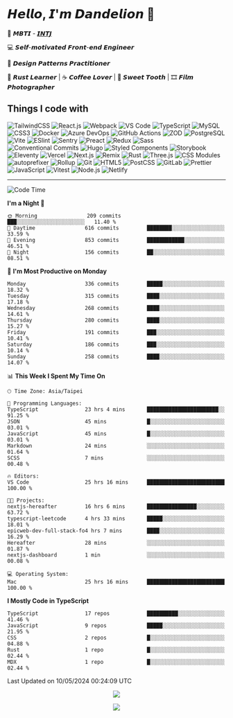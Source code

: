 # 𝙃𝙚𝙡𝙡𝙤, 𝙄'𝙢 𝘿𝙖𝙣𝙙𝙚𝙡𝙞𝙤𝙣 🌼

👀 𝙈𝘽𝙏𝙄 - [𝙄𝙉𝙏𝙅](https://www.16personalities.com/intj-personality)

💻 𝙎𝙚𝙡𝙛-𝙢𝙤𝙩𝙞𝙫𝙖𝙩𝙚𝙙 𝙁𝙧𝙤𝙣𝙩-𝙚𝙣𝙙 𝙀𝙣𝙜𝙞𝙣𝙚𝙚𝙧

🧩 𝘿𝙚𝙨𝙞𝙜𝙣 𝙋𝙖𝙩𝙩𝙚𝙧𝙣𝙨 𝙋𝙧𝙖𝙘𝙩𝙞𝙩𝙞𝙤𝙣𝙚𝙧

🦀 𝙍𝙪𝙨𝙩 𝙇𝙚𝙖𝙧𝙣𝙚𝙧 | ☕️ 𝘾𝙤𝙛𝙛𝙚𝙚 𝙇𝙤𝙫𝙚𝙧 | 🍰 𝙎𝙬𝙚𝙚𝙩 𝙏𝙤𝙤𝙩𝙝 | 🎞️ 𝙁𝙞𝙡𝙢 𝙋𝙝𝙤𝙩𝙤𝙜𝙧𝙖𝙥𝙝𝙚𝙧

## Things I code with

![TailwindCSS](https://img.shields.io/badge/-TailwindCSS-06b6d4?style=flat-square&logo=tailwind-css&logoColor=ffffff)
![React.js](https://img.shields.io/badge/-React.js-61dafb?style=flat-square&logo=react&logoColor=ffffff)
![Webpack](https://img.shields.io/badge/-Webpack-8dd6f9?style=flat-square&logo=webpack&logoColor=ffffff)
![VS Code](https://img.shields.io/badge/-VSCode-007acc?style=flat-square&logo=visual-studio-code)
![TypeScript](https://img.shields.io/badge/-TypeScript-007acc?style=flat-square&logo=typescript&logoColor=ffffff)
![MySQL](https://img.shields.io/badge/-MySQL-4479a1?style=flat-square&logo=mysql&logoColor=ffffff)
![CSS3](https://img.shields.io/badge/-CSS3-1572b6?style=flat-square&logo=css3)
![Docker](https://img.shields.io/badge/-Docker-2496ed?style=flat-square&logo=docker&logoColor=ffffff)
![Azure DevOps](https://img.shields.io/badge/-Azure_DevOps-0078d7?style=flat-square&logo=azuredevops&logoColor=ffffff)
![GitHub Actions](https://img.shields.io/badge/-GitHub_Actions-2088ff?style=flat-square&logo=githubactions&logoColor=ffffff)
![ZOD](https://img.shields.io/badge/-ZOD-3e67b1?style=flat-square&logo=zod&logoColor=ffffff)
![PostgreSQL](https://img.shields.io/badge/-PostgreSQL-4169e1?style=flat-square&logo=postgresql&logoColor=ffffff)
![Vite](https://img.shields.io/badge/-Vite-646cff?style=flat-square&logo=vite&logoColor=ffffff)
![ESlint](https://img.shields.io/badge/-ESLint-4b32c3?style=flat-square&logo=eslint)
![Sentry](https://img.shields.io/badge/-Sentry-362d59?style=flat-square&logo=sentry&logoColor=ffffff)
![Preact](https://img.shields.io/badge/-Preact-673ab8?style=flat-square&logo=preact)
![Redux](https://img.shields.io/badge/-Redux-764abc?style=flat-square&logo=redux)
![Sass](https://img.shields.io/badge/-Sass-cc6699?style=flat-square&logo=sass&logoColor=ffffff)
![Conventional Commits](https://img.shields.io/badge/-Conventional_Commits-fe5196?style=flat-square&logo=conventionalcommits&logoColor=ffffff)
![Hugo](https://img.shields.io/badge/-Hugo-ff4088?style=flat-square&logo=hugo&logoColor=ffffff)
![Styled Components](https://img.shields.io/badge/-styled--components-db7093?style=flat-square&logo=styledcomponents&logoColor=ffffff)
![Storybook](https://img.shields.io/badge/-Storybook-ff4785?style=flat-square&logo=storybook&logoColor=ffffff)
![Eleventy](https://img.shields.io/badge/-Eleventy-222222?style=flat-square&logo=eleventy&logoColor=ffffff)
![Vercel](https://img.shields.io/badge/-Vercel-000000?style=flat-square&logo=vercel&logoColor=ffffff)
![Next.js](https://img.shields.io/badge/-Next.js-000000?style=flat-square&logo=next.js&logoColor=ffffff)
![Remix](https://img.shields.io/badge/-Remix-000000?style=flat-square&logo=remix&logoColor=ffffff)
![Rust](https://img.shields.io/badge/-Rust-000000?style=flat-square&logo=rust)
![Three.js](https://img.shields.io/badge/-Three.js-000000?style=flat-square&logo=three.js&logoColor=ffffff)
![CSS Modules](https://img.shields.io/badge/-CSS_Modules-000000?style=flat-square&logo=cssmodules&logoColor=ffffff)
![autoprefixer](https://img.shields.io/badge/-autoprefixer-dd3735?style=flat-square&logo=autoprefixer&logoColor=ffffff)
![Rollup](https://img.shields.io/badge/-Rollup-ec4a3f?style=flat-square&logo=rollupdotjs&logoColor=ffffff)
![Git](https://img.shields.io/badge/-Git-f05032?style=flat-square&logo=git&logoColor=%23ffffff)
![HTML5](https://img.shields.io/badge/-HTML5-e34f26?style=flat-square&logo=html5&logoColor=ffffff)
![PostCSS](https://img.shields.io/badge/-PostCSS-dd3a0a?style=flat-square&logo=postcss&logoColor=ffffff)
![GitLab](https://img.shields.io/badge/-GitLab-fca121?style=flat-square&logo=gitlab)
![Prettier](https://img.shields.io/badge/-Prettier-f7b93e?style=flat-square&logo=prettier&logoColor=ffffff)
![JavaScript](https://img.shields.io/badge/-JavaScript-f7df1e?style=flat-square&logo=javascript&logoColor=000000)
![Vitest](https://img.shields.io/badge/-Vitest-6e9f18?style=flat-square&logo=vitest&logoColor=ffffff)
![Node.js](https://img.shields.io/badge/-Node.js-339933?style=flat-square&logo=node.js&logoColor=ffffff)
![Netlify](https://img.shields.io/badge/-Netlify-00c7b7?style=flat-square&logo=netlify&logoColor=ffffff)

---

<!--START_SECTION:waka-->
![Code Time](http://img.shields.io/badge/Code%20Time-135%20hrs%2025%20mins-blue)

**I'm a Night 🦉** 

```text
🌞 Morning                209 commits         ███░░░░░░░░░░░░░░░░░░░░░░   11.40 % 
🌆 Daytime                616 commits         ████████░░░░░░░░░░░░░░░░░   33.59 % 
🌃 Evening                853 commits         ████████████░░░░░░░░░░░░░   46.51 % 
🌙 Night                  156 commits         ██░░░░░░░░░░░░░░░░░░░░░░░   08.51 % 
```
📅 **I'm Most Productive on Monday** 

```text
Monday                   336 commits         █████░░░░░░░░░░░░░░░░░░░░   18.32 % 
Tuesday                  315 commits         ████░░░░░░░░░░░░░░░░░░░░░   17.18 % 
Wednesday                268 commits         ████░░░░░░░░░░░░░░░░░░░░░   14.61 % 
Thursday                 280 commits         ████░░░░░░░░░░░░░░░░░░░░░   15.27 % 
Friday                   191 commits         ███░░░░░░░░░░░░░░░░░░░░░░   10.41 % 
Saturday                 186 commits         ███░░░░░░░░░░░░░░░░░░░░░░   10.14 % 
Sunday                   258 commits         ████░░░░░░░░░░░░░░░░░░░░░   14.07 % 
```


📊 **This Week I Spent My Time On** 

```text
🕑︎ Time Zone: Asia/Taipei

💬 Programming Languages: 
TypeScript               23 hrs 4 mins       ███████████████████████░░   91.25 % 
JSON                     45 mins             █░░░░░░░░░░░░░░░░░░░░░░░░   03.01 % 
JavaScript               45 mins             █░░░░░░░░░░░░░░░░░░░░░░░░   03.01 % 
Markdown                 24 mins             ░░░░░░░░░░░░░░░░░░░░░░░░░   01.64 % 
SCSS                     7 mins              ░░░░░░░░░░░░░░░░░░░░░░░░░   00.48 % 

🔥 Editors: 
VS Code                  25 hrs 16 mins      █████████████████████████   100.00 % 

🐱‍💻 Projects: 
nextjs-hereafter         16 hrs 6 mins       ████████████████░░░░░░░░░   63.72 % 
typescript-leetcode      4 hrs 33 mins       █████░░░░░░░░░░░░░░░░░░░░   18.01 % 
epicweb-dev-full-stack-fo4 hrs 7 mins        ████░░░░░░░░░░░░░░░░░░░░░   16.29 % 
Hereafter                28 mins             ░░░░░░░░░░░░░░░░░░░░░░░░░   01.87 % 
nextjs-dashboard         1 min               ░░░░░░░░░░░░░░░░░░░░░░░░░   00.08 % 

💻 Operating System: 
Mac                      25 hrs 16 mins      █████████████████████████   100.00 % 
```

**I Mostly Code in TypeScript** 

```text
TypeScript               17 repos            ██████████░░░░░░░░░░░░░░░   41.46 % 
JavaScript               9 repos             █████░░░░░░░░░░░░░░░░░░░░   21.95 % 
CSS                      2 repos             █░░░░░░░░░░░░░░░░░░░░░░░░   04.88 % 
Rust                     1 repo              █░░░░░░░░░░░░░░░░░░░░░░░░   02.44 % 
MDX                      1 repo              █░░░░░░░░░░░░░░░░░░░░░░░░   02.44 % 
```




 Last Updated on 10/05/2024 00:24:09 UTC
<!--END_SECTION:waka-->

<p align="center">
  <img src="https://spotify-github-profile.vercel.app/api/view?uid=316p7m2vvcxokdsievmqatijttte&cover_image=true&theme=novatorem&show_offline=true&background_color=121212&interchange=false&bar_color=53b14f&bar_color_cover=false">
</p>

<p align="center">
  <img src="https://spotify-recently-played-readme.vercel.app/api?user=316p7m2vvcxokdsievmqatijttte&count=5">
</p>
